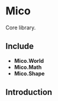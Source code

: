 ﻿# Mico

Core library.

## Include
- **Mico.World**  
- **Mico.Math**
- **Mico.Shape**

## Introduction

